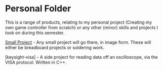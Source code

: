 # Personal Folder

This is a range of products, relating to my personal project (Creating my own game controller from scratch) or any other (minor) skills and projects I took on during this semester.

[Small Project](/Personal/Small%20Project/) - Any small project will go there, in image form. These will either be breadboard projects or soldering work.

[keysight-visa] - A side project for reading data off an oscilloscope, via the VISA protocol. Written in C++.

<!-- [Terrain Generation](./Terrain%20Generation/) - An attempt at mathematically approaching Terrain Generation in video games, using MATLAB to simulate a surface. -->
